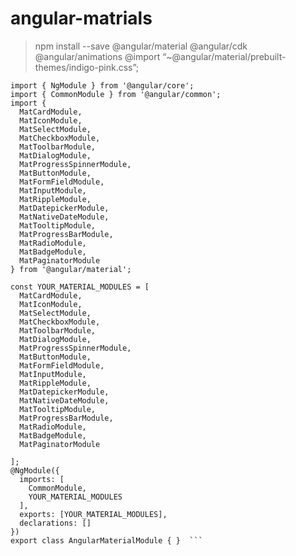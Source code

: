 # angular-matrials

> npm install --save @angular/material @angular/cdk @angular/animations
> @import “~@angular/material/prebuilt-themes/indigo-pink.css”;
> <link href="https://fonts.googleapis.com/icon?family=Material+Icons" rel="stylesheet">

```
import { NgModule } from '@angular/core';
import { CommonModule } from '@angular/common';
import {
  MatCardModule,
  MatIconModule,
  MatSelectModule,
  MatCheckboxModule,
  MatToolbarModule,
  MatDialogModule,
  MatProgressSpinnerModule,
  MatButtonModule,
  MatFormFieldModule,
  MatInputModule,
  MatRippleModule,
  MatDatepickerModule,
  MatNativeDateModule,
  MatTooltipModule,
  MatProgressBarModule,
  MatRadioModule,
  MatBadgeModule,
  MatPaginatorModule
} from '@angular/material';

const YOUR_MATERIAL_MODULES = [
  MatCardModule,
  MatIconModule,
  MatSelectModule,
  MatCheckboxModule,
  MatToolbarModule,
  MatDialogModule,
  MatProgressSpinnerModule,
  MatButtonModule,
  MatFormFieldModule,
  MatInputModule,
  MatRippleModule,
  MatDatepickerModule,
  MatNativeDateModule,
  MatTooltipModule,
  MatProgressBarModule,
  MatRadioModule,
  MatBadgeModule,
  MatPaginatorModule
  
];
@NgModule({
  imports: [
    CommonModule,
    YOUR_MATERIAL_MODULES
  ],
  exports: [YOUR_MATERIAL_MODULES],
  declarations: []
})
export class AngularMaterialModule { }  ```

